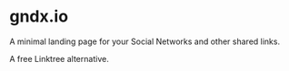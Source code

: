# gndx.io

A minimal landing page for your Social Networks and other shared links.

<!-- ![gndx.io](https://user-images.githubusercontent.com/10554486/181944426-ba1b32bf-0adf-44e5-b3b0-f99412932d78.png) -->

A free Linktree alternative.
